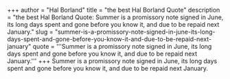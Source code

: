 +++
author = "Hal Borland"
title = "the best Hal Borland Quote"
description = "the best Hal Borland Quote: Summer is a promissory note signed in June, its long days spent and gone before you know it, and due to be repaid next January."
slug = "summer-is-a-promissory-note-signed-in-june-its-long-days-spent-and-gone-before-you-know-it-and-due-to-be-repaid-next-january"
quote = '''Summer is a promissory note signed in June, its long days spent and gone before you know it, and due to be repaid next January.'''
+++
Summer is a promissory note signed in June, its long days spent and gone before you know it, and due to be repaid next January.
